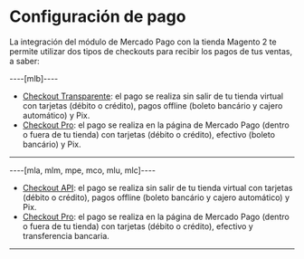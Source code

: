# Configuración de pago

La integración del módulo de Mercado Pago con la tienda Magento 2 te permite utilizar dos tipos de checkouts para recibir los pagos de tus ventas, a saber:

----[mlb]----
* [Checkout Transparente](/developers/es/docs/magento-two/payment-configuration/checkout-api): el pago se realiza sin salir de tu tienda virtual con tarjetas (débito o crédito), pagos offline (boleto bancário y cajero automático) y Pix.
* [Checkout Pro](/developers/es/docs/prestashop/payment-configuration/checkout-pro): el pago se realiza en la página de Mercado Pago (dentro o fuera de tu tienda) con tarjetas (débito o crédito), efectivo (boleto bancário) y Pix.
------------

----[mla, mlm, mpe, mco, mlu, mlc]----
* [Checkout API](/developers/es/docs/magento-two/payment-configuration/checkout-api): el pago se realiza sin salir de tu tienda virtual con tarjetas (débito o crédito), pagos offline (boleto bancário y cajero automático) y Pix.
* [Checkout Pro](/developers/es/docs/prestashop/payment-configuration/checkout-pro): el pago se realiza en la página de Mercado Pago (dentro o fuera de tu tienda) con tarjetas (débito o crédito), efectivo y transferencia bancaria.
------------

